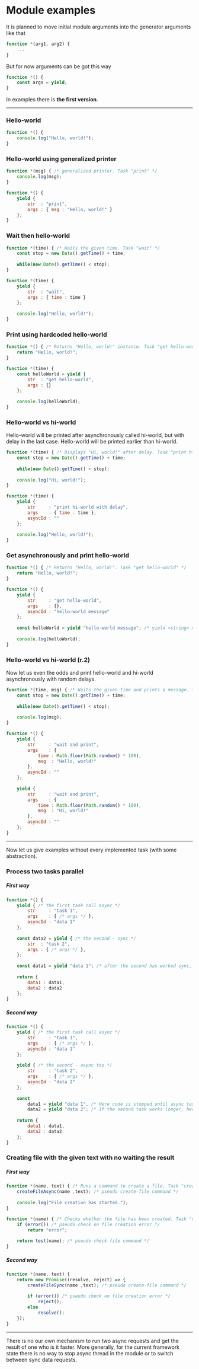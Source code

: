 # Module examples

It is planned to move initial module arguments into the generator arguments like that

```javascript
function *(arg1, arg2) {
	...
}
```

But for now arguments can be got this way

```javascript
function *() {
	const args = yield;
}
```
In examples there is **the first version**.

___

### Hello-world

```javascript
function *() {
	console.log("Hello, world!");
}
```

### Hello-world using generalized printer

```javascript
function *(msg) { /* generalized printer. Task "print" */
	console.log(msg);
}

function *() {	
	yield {
		str  : "print",
		args : { msg : "Hello, world!" }
	};
}
```

### Wait then hello-world

```javascript
function *(time) { /* Waits the given time. Task "wait" */
	const stop = new Date().getTime() + time;
	
    while(new Date().getTime() < stop);
}

function *(time) {
	yield {
		str  : "wait",
		args : { time : time }
	};
	
	console.log("Hello, world!");
}
```

### Print using hardcoded hello-world


```javascript
function *() { /* Returns "Hello, world!" instance. Task "get hello-world" */
	return "Hello, world!";
}

function *(time) {
	const helloWorld = yield {
		str  : "get hello-world",
		args : {}
	};
	
	console.log(helloWorld);
}
```

### Hello-world vs hi-world

Hello-world will be printed after asynchronously called hi-world, but with delay in the last case.
Hello-world will be printed earlier than hi-world.

```javascript
function *(time) { /* Displays "Hi, world!" after delay. Task "print hi-world with delay" */
	const stop = new Date().getTime() + time;
	
    while(new Date().getTime() < stop);
	
	console.log("Hi, world!");
}

function *(time) {
	yield {
		str     : "print hi-world with delay",
		args    : { time : time },
		asyncId : ""
	};
	
	console.log("Hello, world!");
}
```

### Get asynchronously and print hello-world


```javascript
function *() { /* Returns "Hello, world!". Task "get hello-world" */
	return "Hello, world!";
}

function *() {
	yield {
		str     : "get hello-world",
		args    : {},
		asyncId : "hello-world message"
	};
	
	const helloWorld = yield "hello-world message"; /* yield <string> means to get requested value by asyncId */
	
	console.log(helloWorld);
}
```

### Hello-world vs hi-world (r.2)

Now let us even the odds and print hello-world and hi-world asynchronously with random delays.

```javascript
function *(time, msg) { /* Waits the given time and prints a message. Task "wait and print" */
	const stop = new Date().getTime() + time;
	
    while(new Date().getTime() < stop);
	
	console.log(msg);
}

function *() {
	yield {
		str     : "wait and print",
		args    : {
			time : Math.floor(Math.random() * 100),
			msg  : "Hello, world!"
		},
		asyncId : ""
	};
	
	yield {
		str     : "wait and print",
		args    : {
			time : Math.floor(Math.random() * 100),
			msg  : "Hi, world!"
		},
		asyncId : ""
	};
}
```

___

Now let us give examples without every implemented task (with some abstraction).

### Process two tasks parallel

##### First way

```javascript
function *() {
	yield { /* the first task call async */
		str     : "task 1",
		args    : { /* args */ },
		asyncId : "data 1"
	};
	
	const data2 = yield { /* the second - sync */
		str  : "task 2",
		args : { /* args */ },
	};
	
	const data1 = yield "data 1"; /* after the second has worked sync, get data from the first one */
	
	return {
		data1 : data1,
		data2 : data2
	};
}
```

##### Second way

```javascript
function *() {
	yield { /* the first task call async */
		str     : "task 1",
		args    : { /* args */ },
		asyncId : "data 1"
	};
	
	yield { /* the second - async too */
		str     : "task 2",
		args    : { /* args */ },
		asyncId : "data 2"
	};
	
	const
		data1 = yield "data 1", /* Here code is stopped until async task 1 put the result in internal memory */
		data2 = yield "data 2"; /* If the second task works longer, here code will be stopped, too */
	
	return {
		data1 : data1,
		data2 : data2
	};
}
```

### Creating file with the given text with no waiting the result

##### First way

```javascript
function *(name, text) { /* Runs a command to create a file. Task "create file"  */
	createFileAsync(name ,text); /* pseudo create-file command */
	
	console.log("File creation has started.");
}

function *(name) { /* Checks whether the file has been created. Task "check file" */
	if (error()) /* pseudo check on file creation error */
		return "error";
	
	return test(name); /* pseudo check file command */
}
```

##### Second way

```javascript
function *(name, text) {
	return new Promise((resolve, reject) => {
		createFileSync(name ,text); /* pseudo create-file command */
		
		if (error()) /* pseudo check on file creation error */
			reject();
		else
			resolve();
	});
}
```

___

There is no our own mechanism to run two async requests and get the result of one who is it faster.
More generally, for the current framework state there is no way to stop async thread in the module or to switch between sync data requests.
